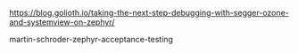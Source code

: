 <!-- SPDX-License-Identifier: zlib-acknowledgement -->
https://blog.golioth.io/taking-the-next-step-debugging-with-segger-ozone-and-systemview-on-zephyr/

martin-schroder-zephyr-acceptance-testing
